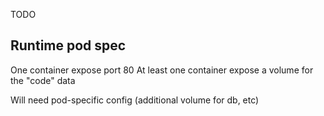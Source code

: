 TODO

## Runtime pod spec

One container expose port 80
At least one container expose a volume for the "code" data

Will need pod-specific config (additional volume for db, etc)
